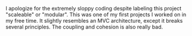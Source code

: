 I apologize for the extremely sloppy coding despite labeling this project "scaleable" or "modular". This was one of my
first projects I worked on in my free time. It slightly resembles an MVC architecture, except it breaks several
principles. The coupling and cohesion is also really bad.